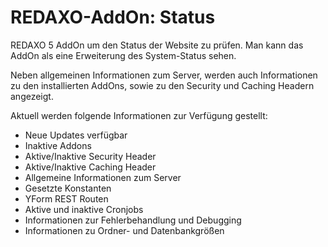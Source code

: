 # REDAXO-AddOn: Status

REDAXO 5 AddOn um den Status der Website zu prüfen.
Man kann das AddOn als eine Erweiterung des System-Status sehen.

Neben allgemeinen Informationen zum Server, werden auch Informationen zu den installierten AddOns, sowie zu den Security
und Caching Headern angezeigt. 

Aktuell werden folgende Informationen zur Verfügung gestellt:

* Neue Updates verfügbar
* Inaktive Addons
* Aktive/Inaktive Security Header
* Aktive/Inaktive Caching Header
* Allgemeine Informationen zum Server
* Gesetzte Konstanten
* YForm REST Routen
* Aktive und inaktive Cronjobs
* Informationen zur Fehlerbehandlung und Debugging
* Informationen zu Ordner- und Datenbankgrößen